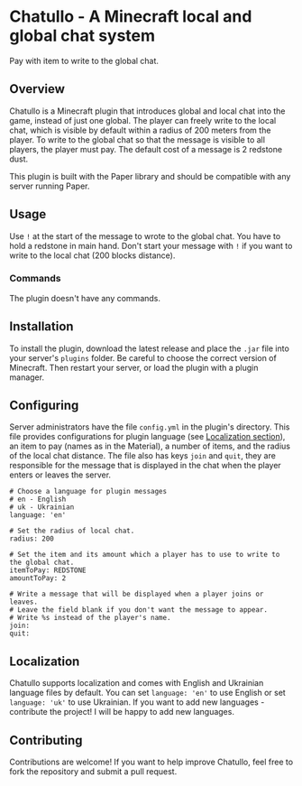 # Chatullo - A Minecraft local and global chat system
Pay with item to write to the global chat.

## Overview

Chatullo is a Minecraft plugin that introduces global and local chat into the game, instead of just one global. The player can freely write to the local chat, which is visible by default within a radius of 200 meters from the player. To write to the global chat so that the message is visible to all players, the player must pay. The default cost of a message is 2 redstone dust.

This plugin is built with the Paper library and should be compatible with any server running Paper.

## Usage

Use `!` at the start of the message to wrote to the global chat. You have to hold a redstone in main hand. Don't start your message with `!` if you want to write to the local chat (200 blocks distance).

### Commands

The plugin doesn't have any commands.

## Installation

To install the plugin, download the latest release and place the `.jar` file into your server's `plugins` folder. Be careful to choose the correct version of Minecraft. Then restart your server, or load the plugin with a plugin manager.

## Configuring

Server administrators have the file `config.yml` in the plugin's directory. This file provides configurations for plugin language (see [Localization section](#localization)), an item to pay (names as in the Material), a number of items, and the radius of the local chat distance. The file also has keys `join` and `quit`, they are responsible for the message that is displayed in the chat when the player enters or leaves the server. 
```
# Choose a language for plugin messages
# en - English
# uk - Ukrainian
language: 'en'

# Set the radius of local chat.
radius: 200

# Set the item and its amount which a player has to use to write to the global chat.
itemToPay: REDSTONE
amountToPay: 2

# Write a message that will be displayed when a player joins or leaves.
# Leave the field blank if you don't want the message to appear.
# Write %s instead of the player's name.
join:
quit:
```

## Localization

Chatullo supports localization and comes with English and Ukrainian language files by default. You can set `language: 'en'` to use English or set `language: 'uk'` to use Ukrainian. If you want to add new languages - contribute the project! I will be happy to add new languages.

## Contributing

Contributions are welcome! If you want to help improve Chatullo, feel free to fork the repository and submit a pull request.
